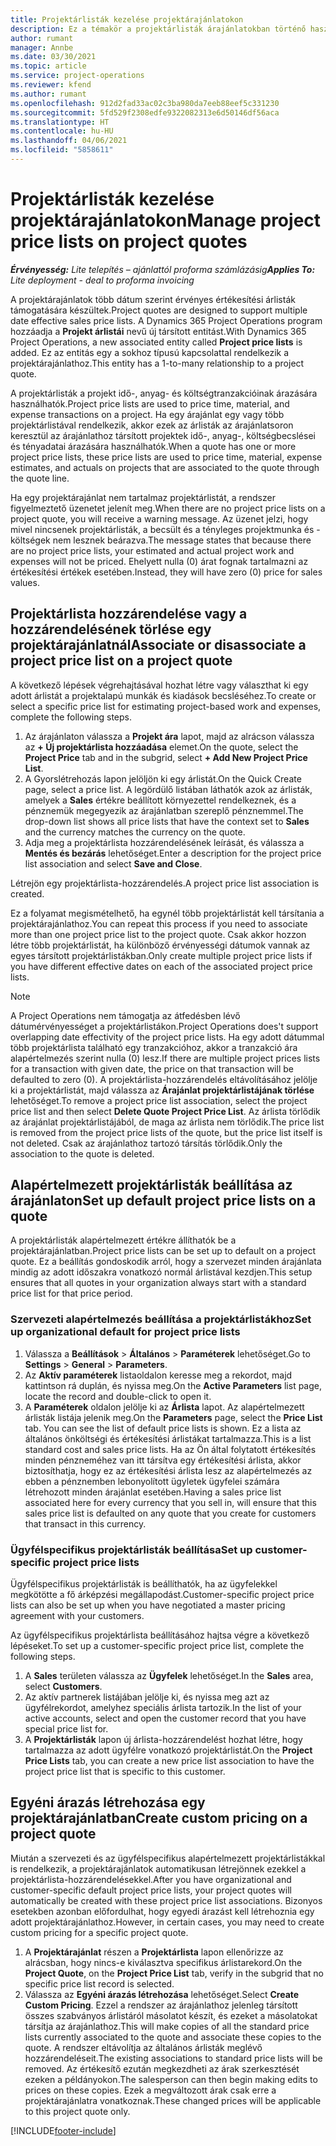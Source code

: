 ```yaml
---
title: Projektárlisták kezelése projektárajánlatokon
description: Ez a témakör a projektárlisták árajánlatokban történő használatát ismerteti.
author: rumant
manager: Annbe
ms.date: 03/30/2021
ms.topic: article
ms.service: project-operations
ms.reviewer: kfend
ms.author: rumant
ms.openlocfilehash: 912d2fad33ac02c3ba980da7eeb88eef5c331230
ms.sourcegitcommit: 5fd529f2308edfe9322082313e6d50146df56aca
ms.translationtype: HT
ms.contentlocale: hu-HU
ms.lasthandoff: 04/06/2021
ms.locfileid: "5858611"
---
```

# <a name="manage-project-price-lists-on-project-quotes"></a><span data-ttu-id="a6b36-103">Projektárlisták kezelése projektárajánlatokon</span><span class="sxs-lookup"><span data-stu-id="a6b36-103">Manage project price lists on project quotes</span></span> 

<span data-ttu-id="a6b36-104">_**Érvényesség:** Lite telepítés – ajánlattól proforma számlázásig_</span><span class="sxs-lookup"><span data-stu-id="a6b36-104">_**Applies To:** Lite deployment - deal to proforma invoicing_</span></span>

<span data-ttu-id="a6b36-105">A projektárajánlatok több dátum szerint érvényes értékesítési árlisták támogatására készültek.</span><span class="sxs-lookup"><span data-stu-id="a6b36-105">Project quotes are designed to support multiple date effective sales price lists.</span></span> <span data-ttu-id="a6b36-106">A Dynamics 365 Project Operations program hozzáadja a **Projekt árlistái** nevű új társított entitást.</span><span class="sxs-lookup"><span data-stu-id="a6b36-106">With Dynamics 365 Project Operations, a new associated entity called **Project price lists** is added.</span></span> <span data-ttu-id="a6b36-107">Ez az entitás egy a sokhoz típusú kapcsolattal rendelkezik a projektárajánlathoz.</span><span class="sxs-lookup"><span data-stu-id="a6b36-107">This entity has a 1-to-many relationship to a project quote.</span></span>

<span data-ttu-id="a6b36-108">A projektárlisták a projekt idő-, anyag- és költségtranzakcióinak árazására használhatók.</span><span class="sxs-lookup"><span data-stu-id="a6b36-108">Project price lists are used to price time, material, and expense transactions on a project.</span></span> <span data-ttu-id="a6b36-109">Ha egy árajánlat egy vagy több projektárlistával rendelkezik, akkor ezek az árlisták az árajánlatsoron keresztül az árajánlathoz társított projektek idő-, anyag-, költségbecslései és tényadatai árazására használhatók.</span><span class="sxs-lookup"><span data-stu-id="a6b36-109">When a quote has one or more project price lists, these price lists are used to price time, material, expense estimates, and actuals on projects that are associated to the quote through the quote line.</span></span>

<span data-ttu-id="a6b36-110">Ha egy projektárajánlat nem tartalmaz projektárlistát, a rendszer figyelmeztető üzenetet jelenít meg.</span><span class="sxs-lookup"><span data-stu-id="a6b36-110">When there are no project price lists on a project quote, you will receive a warning message.</span></span> <span data-ttu-id="a6b36-111">Az üzenet jelzi, hogy mivel nincsenek projektárlisták, a becsült és a tényleges projektmunka és -költségek nem lesznek beárazva.</span><span class="sxs-lookup"><span data-stu-id="a6b36-111">The message states that because there are no project price lists, your estimated and actual project work and expenses will not be priced.</span></span> <span data-ttu-id="a6b36-112">Ehelyett nulla (0) árat fognak tartalmazni az értékesítési értékek esetében.</span><span class="sxs-lookup"><span data-stu-id="a6b36-112">Instead, they will have zero (0) price for sales values.</span></span>

## <a name="associate-or-disassociate-a-project-price-list-on-a-project-quote"></a><span data-ttu-id="a6b36-113">Projektárlista hozzárendelése vagy a hozzárendelésének törlése egy projektárajánlatnál</span><span class="sxs-lookup"><span data-stu-id="a6b36-113">Associate or disassociate a project price list on a project quote</span></span>

<span data-ttu-id="a6b36-114">A következő lépések végrehajtásával hozhat létre vagy választhat ki egy adott árlistát a projektalapú munkák és kiadások becsléséhez.</span><span class="sxs-lookup"><span data-stu-id="a6b36-114">To create or select a specific price list for estimating project-based work and expenses, complete the following steps.</span></span>

1. <span data-ttu-id="a6b36-115">Az árajánlaton válassza a **Projekt ára** lapot, majd az alrácson válassza az **+ Új projektárlista hozzáadása** elemet.</span><span class="sxs-lookup"><span data-stu-id="a6b36-115">On the quote, select the **Project Price** tab and in the subgrid, select **+ Add New Project Price List**.</span></span>
2. <span data-ttu-id="a6b36-116">A Gyorslétrehozás lapon jelöljön ki egy árlistát.</span><span class="sxs-lookup"><span data-stu-id="a6b36-116">On the Quick Create page, select a price list.</span></span> <span data-ttu-id="a6b36-117">A legördülő listában láthatók azok az árlisták, amelyek a **Sales** értékre beállított környezettel rendelkeznek, és a pénznemük megegyezik az árajánlatban szereplő pénznemmel.</span><span class="sxs-lookup"><span data-stu-id="a6b36-117">The drop-down list shows all price lists that have the context set to **Sales** and the currency matches the currency on the quote.</span></span>
4. <span data-ttu-id="a6b36-118">Adja meg a projektárlista hozzárendelésének leírását, és válassza a **Mentés és bezárás** lehetőséget.</span><span class="sxs-lookup"><span data-stu-id="a6b36-118">Enter a description for the project price list association and select **Save and Close**.</span></span>

<span data-ttu-id="a6b36-119">Létrejön egy projektárlista-hozzárendelés.</span><span class="sxs-lookup"><span data-stu-id="a6b36-119">A project price list association is created.</span></span>

<span data-ttu-id="a6b36-120">Ez a folyamat megismételhető, ha egynél több projektárlistát kell társítania a projektárajánlathoz.</span><span class="sxs-lookup"><span data-stu-id="a6b36-120">You can repeat this process if you need to associate more than one project price list to the project quote.</span></span> <span data-ttu-id="a6b36-121">Csak akkor hozzon létre több projektárlistát, ha különböző érvényességi dátumok vannak az egyes társított projektárlistákban.</span><span class="sxs-lookup"><span data-stu-id="a6b36-121">Only create multiple project price lists if you have different effective dates on each of the associated project price lists.</span></span>

> [!NOTE]
> <span data-ttu-id="a6b36-122">A Project Operations nem támogatja az átfedésben lévő dátumérvényességet a projektárlistákon.</span><span class="sxs-lookup"><span data-stu-id="a6b36-122">Project Operations does't support overlapping date effectivity of the project price lists.</span></span> <span data-ttu-id="a6b36-123">Ha egy adott dátummal több projektárlista található egy tranzakcióhoz, akkor a tranzakció ára alapértelmezés szerint nulla (0) lesz.</span><span class="sxs-lookup"><span data-stu-id="a6b36-123">If there are multiple project prices lists for a transaction with given date, the price on that transaction will be defaulted to zero (0).</span></span>
<span data-ttu-id="a6b36-124">A projektárlista-hozzárendelés eltávolításához jelölje ki a projektárlistát, majd válassza az **Árajánlat projektárlistájának törlése** lehetőséget.</span><span class="sxs-lookup"><span data-stu-id="a6b36-124">To remove a project price list association, select the project price list and then select **Delete Quote Project Price List**.</span></span> <span data-ttu-id="a6b36-125">Az árlista törlődik az árajánlat projektárlistájából, de maga az árlista nem törlődik.</span><span class="sxs-lookup"><span data-stu-id="a6b36-125">The price list is removed from the project price lists of the quote, but the price list itself is not deleted.</span></span> <span data-ttu-id="a6b36-126">Csak az árajánlathoz tartozó társítás törlődik.</span><span class="sxs-lookup"><span data-stu-id="a6b36-126">Only the association to the quote is deleted.</span></span>

## <a name="set-up-default-project-price-lists-on-a-quote"></a><span data-ttu-id="a6b36-127">Alapértelmezett projektárlisták beállítása az árajánlaton</span><span class="sxs-lookup"><span data-stu-id="a6b36-127">Set up default project price lists on a quote</span></span>

<span data-ttu-id="a6b36-128">A projektárlisták alapértelmezett értékre állíthatók be a projektárajánlatban.</span><span class="sxs-lookup"><span data-stu-id="a6b36-128">Project price lists can be set up to default on a project quote.</span></span> <span data-ttu-id="a6b36-129">Ez a beállítás gondoskodik arról, hogy a szervezet minden árajánlata mindig az adott időszakra vonatkozó normál árlistával kezdjen.</span><span class="sxs-lookup"><span data-stu-id="a6b36-129">This setup ensures that all quotes in your organization always start with a standard price list for that price period.</span></span>

### <a name="set-up-organizational-default-for-project-price-lists"></a><span data-ttu-id="a6b36-130">Szervezeti alapértelmezés beállítása a projektárlistákhoz</span><span class="sxs-lookup"><span data-stu-id="a6b36-130">Set up organizational default for project price lists</span></span>

1. <span data-ttu-id="a6b36-131">Válassza a **Beállítások** > **Általános** > **Paraméterek** lehetőséget.</span><span class="sxs-lookup"><span data-stu-id="a6b36-131">Go to **Settings** > **General** > **Parameters**.</span></span>
2. <span data-ttu-id="a6b36-132">Az **Aktív paraméterek** listaoldalon keresse meg a rekordot, majd kattintson rá duplán, és nyissa meg.</span><span class="sxs-lookup"><span data-stu-id="a6b36-132">On the **Active Parameters** list page, locate the record and double-click to open it.</span></span> 
3. <span data-ttu-id="a6b36-133">A **Paraméterek** oldalon jelölje ki az **Árlista** lapot. Az alapértelmezett árlisták listája jelenik meg.</span><span class="sxs-lookup"><span data-stu-id="a6b36-133">On the **Parameters** page, select the **Price List** tab. You can see the list of default price lists is shown.</span></span> <span data-ttu-id="a6b36-134">Ez a lista az általános önköltségi és értékesítési árlistákat tartalmazza.</span><span class="sxs-lookup"><span data-stu-id="a6b36-134">This is a list standard cost and sales price lists.</span></span> <span data-ttu-id="a6b36-135">Ha az Ön által folytatott értékesítés minden pénzneméhez van itt társítva egy értékesítési árlista, akkor biztosíthatja, hogy ez az értékesítési árlista lesz az alapértelmezés az ebben a pénznemben lebonyolított ügyletek ügyfelei számára létrehozott minden árajánlat esetében.</span><span class="sxs-lookup"><span data-stu-id="a6b36-135">Having a sales price list associated here for every currency that you sell in, will ensure that this sales price list is defaulted on any quote that you create for customers that transact in this currency.</span></span>

### <a name="set-up-customer-specific-project-price-lists"></a><span data-ttu-id="a6b36-136">Ügyfélspecifikus projektárlisták beállítása</span><span class="sxs-lookup"><span data-stu-id="a6b36-136">Set up customer-specific project price lists</span></span>

<span data-ttu-id="a6b36-137">Ügyfélspecifikus projektárlisták is beállíthatók, ha az ügyfelekkel megkötötte a fő árképzési megállapodást.</span><span class="sxs-lookup"><span data-stu-id="a6b36-137">Customer-specific project price lists can also be set up when you have negotiated a master pricing agreement with your customers.</span></span>

<span data-ttu-id="a6b36-138">Az ügyfélspecifikus projektárlista beállításához hajtsa végre a következő lépéseket.</span><span class="sxs-lookup"><span data-stu-id="a6b36-138">To set up a customer-specific project price list, complete the following steps.</span></span>

1. <span data-ttu-id="a6b36-139">A **Sales** területen válassza az **Ügyfelek** lehetőséget.</span><span class="sxs-lookup"><span data-stu-id="a6b36-139">In the **Sales** area, select **Customers**.</span></span>
2. <span data-ttu-id="a6b36-140">Az aktív partnerek listájában jelölje ki, és nyissa meg azt az ügyfélrekordot, amelyhez speciális árlista tartozik.</span><span class="sxs-lookup"><span data-stu-id="a6b36-140">In the list of your active accounts, select and open the customer record that you have special price list for.</span></span>
3. <span data-ttu-id="a6b36-141">A **Projektárlisták** lapon új árlista-hozzárendelést hozhat létre, hogy tartalmazza az adott ügyfélre vonatkozó projektárlistát.</span><span class="sxs-lookup"><span data-stu-id="a6b36-141">On the **Project Price Lists** tab, you can create a new price list association to have the project price list that is specific to this customer.</span></span>

## <a name="create-custom-pricing-on-a-project-quote"></a><span data-ttu-id="a6b36-142">Egyéni árazás létrehozása egy projektárajánlatban</span><span class="sxs-lookup"><span data-stu-id="a6b36-142">Create custom pricing on a project quote</span></span>

<span data-ttu-id="a6b36-143">Miután a szervezeti és az ügyfélspecifikus alapértelmezett projektárlistákkal is rendelkezik, a projektárajánlatok automatikusan létrejönnek ezekkel a projektárlista-hozzárendelésekkel.</span><span class="sxs-lookup"><span data-stu-id="a6b36-143">After you have organizational and customer-specific default project price lists, your project quotes will automatically be created with these project price list associations.</span></span> <span data-ttu-id="a6b36-144">Bizonyos esetekben azonban előfordulhat, hogy egyedi árazást kell létrehoznia egy adott projektárajánlathoz.</span><span class="sxs-lookup"><span data-stu-id="a6b36-144">However, in certain cases, you may need to create custom pricing for a specific project quote.</span></span> 

1. <span data-ttu-id="a6b36-145">A **Projektárajánlat** részen a **Projektárlista** lapon ellenőrizze az alrácsban, hogy nincs-e kiválasztva specifikus árlistarekord.</span><span class="sxs-lookup"><span data-stu-id="a6b36-145">On the **Project Quote**, on the **Project Price List** tab, verify in the subgrid that no specific price list record is selected.</span></span>
2. <span data-ttu-id="a6b36-146">Válassza az **Egyéni árazás létrehozása** lehetőséget.</span><span class="sxs-lookup"><span data-stu-id="a6b36-146">Select **Create Custom Pricing**.</span></span> <span data-ttu-id="a6b36-147">Ezzel a rendszer az árajánlathoz jelenleg társított összes szabványos árlistáról másolatot készít, és ezeket a másolatokat társítja az árajánlathoz.</span><span class="sxs-lookup"><span data-stu-id="a6b36-147">This will make copies of all the standard price lists currently associated to the quote and associate these copies to the quote.</span></span> <span data-ttu-id="a6b36-148">A rendszer eltávolítja az általános árlisták meglévő hozzárendeléseit.</span><span class="sxs-lookup"><span data-stu-id="a6b36-148">The existing associations to standard price lists will be removed.</span></span> <span data-ttu-id="a6b36-149">Az értékesítő ezután megkezdheti az árak szerkesztését ezeken a példányokon.</span><span class="sxs-lookup"><span data-stu-id="a6b36-149">The salesperson can then begin making edits to prices on these copies.</span></span> <span data-ttu-id="a6b36-150">Ezek a megváltozott árak csak erre a projektárajánlatra vonatkoznak.</span><span class="sxs-lookup"><span data-stu-id="a6b36-150">These changed prices will be applicable to this project quote only.</span></span>


[!INCLUDE[footer-include](../../includes/footer-banner.md)]
